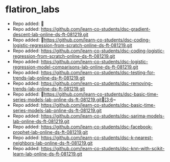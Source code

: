 # flatiron_labs

- Repo added: 
- Repo added: https://github.com/learn-co-students/dsc-gradient-descent-lab-online-ds-ft-081219.git
- Repo added: https://github.com/learn-co-students/dsc-coding-logistic-regression-from-scratch-online-ds-ft-081219.git
- Repo added: https://github.com/learn-co-students/dsc-coding-logistic-regression-from-scratch-online-ds-ft-081219.git
- Repo added: https://github.com/learn-co-students/dsc-logistic-regression-model-comparisons-lab-online-ds-ft-081219.git
- Repo added: https://github.com/learn-co-students/dsc-testing-for-trends-lab-online-ds-ft-081219.git
- Repo added: https://github.com/learn-co-students/dsc-removing-trends-lab-online-ds-ft-081219.git
- Repo added: https://github.com/learn-co-students/dsc-basic-time-series-models-lab-online-ds-ft-081219.git[3;6~
- Repo added: https://github.com/learn-co-students/dsc-basic-time-series-models-lab-online-ds-ft-081219.git
- Repo added: https://github.com/learn-co-students/dsc-sarima-models-lab-online-ds-ft-081219.git
- Repo added: https://github.com/learn-co-students/dsc-facebook-prophet-lab-online-ds-ft-081219.git
- Repo added: https://github.com/learn-co-students/dsc-k-nearest-neighbors-lab-online-ds-ft-081219.git
- Repo added: https://github.com/learn-co-students/dsc-knn-with-scikit-learn-lab-online-ds-ft-081219.git